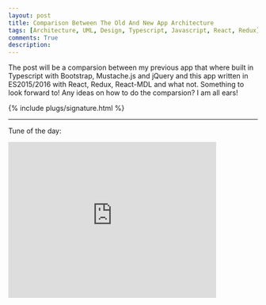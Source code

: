 ```yaml
---
layout: post
title: Comparison Between The Old And New App Architecture
tags: [Architecture, UML, Design, Typescript, Javascript, React, Redux]
comments: True
description:
---
```

The post will be a comparsion between my previous app that where built in Typescript with Bootstrap, Mustache.js and jQuery and this app written in ES2015/2016 with React, Redux, React-MDL and what not. Something to look forward to! Any ideas on how to do the comparsion? I am all ears!

{% include plugs/signature.html %}  

__________

Tune of the day:  
<iframe width="420" height="315" src="https://www.youtube.com/embed/Th1vCLC62fg" frameborder="0" allowfullscreen></iframe>

